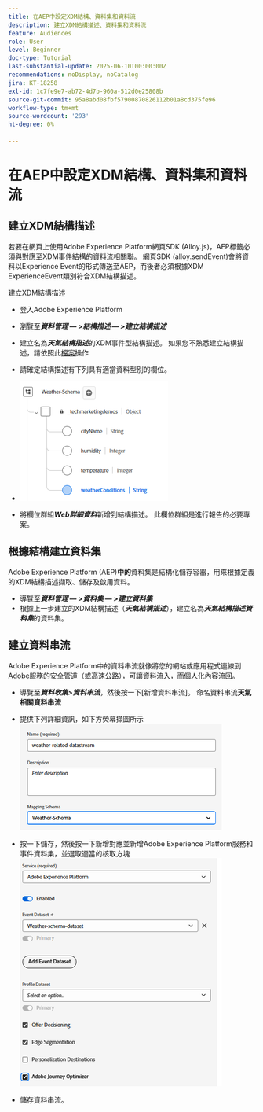 ```yaml
---
title: 在AEP中設定XDM結構、資料集和資料流
description: 建立XDM結構描述、資料集和資料流
feature: Audiences
role: User
level: Beginner
doc-type: Tutorial
last-substantial-update: 2025-06-10T00:00:00Z
recommendations: noDisplay, noCatalog
jira: KT-18258
exl-id: 1c7fe9e7-ab72-4d7b-960a-512d0e25808b
source-git-commit: 95a8abd08fbf57900870826112b01a8cd375fe96
workflow-type: tm+mt
source-wordcount: '293'
ht-degree: 0%

---
```


# 在AEP中設定XDM結構、資料集和資料流

## 建立XDM結構描述

若要在網頁上使用Adobe Experience Platform網頁SDK (Alloy.js)，AEP標籤必須與對應至XDM事件結構的資料流相關聯。 網頁SDK (alloy.sendEvent)會將資料以Experience Event的形式傳送至AEP，而後者必須根據XDM ExperienceEvent類別符合XDM結構描述。

建立XDM結構描述

- 登入Adobe Experience Platform
- 瀏覽至&#x200B;_**資料管理 — >結構描述 — >建立結構描述**_

- 建立名為&#x200B;**_天氣結構描述_**&#x200B;的XDM事件型結構描述。 如果您不熟悉建立結構描述，請依照此[檔案](https://experienceleague.adobe.com/en/docs/experience-platform/xdm/tutorials/create-schema-ui)操作


- 請確定結構描述有下列具有適當資料型別的欄位。

- ![weather-schema](assets/weather-schema.png)

- 將欄位群組&#x200B;_**Web詳細資料**_&#x200B;新增到結構描述。 此欄位群組是進行報告的必要專案。

## 根據結構建立資料集

Adobe Experience Platform (AEP)**中的**&#x200B;資料集是結構化儲存容器，用來根據定義的XDM結構描述擷取、儲存及啟用資料。

- 導覽至&#x200B;_**資料管理 — >資料集 — >建立資料集**_
- 根據上一步建立的XDM結構描述（**_天氣結構描述_**），建立名為&#x200B;_**天氣結構描述資料集**_&#x200B;的資料集。


## 建立資料串流

Adobe Experience Platform中的資料串流就像將您的網站或應用程式連線到Adobe服務的安全管道（或高速公路），可讓資料流入，而個人化內容流回。

- 導覽至&#x200B;_**資料收集>資料串流**_，然後按一下[新增資料串流]。 命名資料串流&#x200B;**天氣相關資料串流**


- 提供下列詳細資訊，如下方熒幕擷圖所示
  ![資料流](assets/datastream.png)
- 按一下儲存，然後按一下新增對應並新增Adobe Experience Platform服務和事件資料集，並選取適當的核取方塊
  ![資料流對應](assets/datastream-service.png)

- 儲存資料串流。
